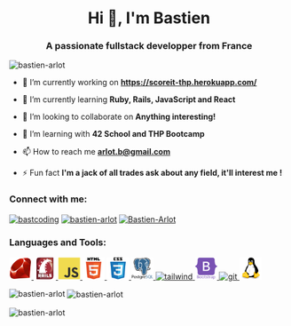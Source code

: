 <h1 align="center">Hi 👋, I'm Bastien</h1>
<h3 align="center">A passionate fullstack developper from France</h3>

<p align="left"> <img src="https://komarev.com/ghpvc/?username=bastien-arlot&label=Profile%20views&color=0e75b6&style=flat" alt="bastien-arlot" /> </p>

- 🔭 I’m currently working on **https://scoreit-thp.herokuapp.com/**

- 🌱 I’m currently learning **Ruby, Rails, JavaScript and React**

- 👯 I’m looking to collaborate on **Anything interesting!**

- 🤝 I’m learning with **42 School and THP Bootcamp**

- 📫 How to reach me **arlot.b@gmail.com**

- ⚡ Fun fact **I'm a jack of all trades ask about any field, it'll interest me !**

<h3 align="left">Connect with me:</h3>
<p align="left">
<a href="https://twitter.com/bastcoding" target="blank"><img align="center" src="https://raw.githubusercontent.com/rahuldkjain/github-profile-readme-generator/master/src/images/icons/Social/twitter.svg" alt="bastcoding" height="30" width="40" /></a>
<a href="https://linkedin.com/in/bastien-arlot" target="blank"><img align="center" src="https://raw.githubusercontent.com/rahuldkjain/github-profile-readme-generator/master/src/images/icons/Social/linked-in-alt.svg" alt="bastien-arlot" height="30" width="40" /></a>
<a href="https://www.codewars.com/users/Bastien-Arlot" target="blank"><img align="center" src="https://www.codewars.com/packs/assets/logo.61192cf7.svg" alt="Bastien-Arlot" height="30" width="30" /></a>
</p>

<h3 align="left">Languages and Tools:</h3>
<p align="left"> 
   <a href="https://www.ruby-lang.org/en/" target="_blank" rel="noreferrer"> <img src="https://raw.githubusercontent.com/devicons/devicon/master/icons/ruby/ruby-original.svg" alt="ruby" width="40" height="40"/> </a>
  <a href="https://rubyonrails.org" target="_blank" rel="noreferrer"> <img src="https://raw.githubusercontent.com/devicons/devicon/master/icons/rails/rails-original-wordmark.svg" alt="rails" width="40" height="40"/> </a>
  <a href="https://developer.mozilla.org/en-US/docs/Web/JavaScript" target="_blank" rel="noreferrer"> <img src="https://raw.githubusercontent.com/devicons/devicon/master/icons/javascript/javascript-original.svg" alt="javascript" width="40" height="40"/> </a>
  <a href="https://www.w3.org/html/" target="_blank" rel="noreferrer"> <img src="https://raw.githubusercontent.com/devicons/devicon/master/icons/html5/html5-original-wordmark.svg" alt="html5" width="40" height="40"/> </a>
  <a href="https://www.w3schools.com/css/" target="_blank" rel="noreferrer"> <img src="https://raw.githubusercontent.com/devicons/devicon/master/icons/css3/css3-original-wordmark.svg" alt="css3" width="40" height="40"/> </a>   <a href="https://www.postgresql.org" target="_blank" rel="noreferrer"> <img src="https://raw.githubusercontent.com/devicons/devicon/master/icons/postgresql/postgresql-original-wordmark.svg" alt="postgresql" width="40" height="40"/> </a>  <a href="https://tailwindcss.com/" target="_blank" rel="noreferrer"> <img src="https://www.vectorlogo.zone/logos/tailwindcss/tailwindcss-icon.svg" alt="tailwind" width="40" height="40"/> </a> 
<a href="https://getbootstrap.com" target="_blank" rel="noreferrer"> <img src="https://raw.githubusercontent.com/devicons/devicon/master/icons/bootstrap/bootstrap-plain-wordmark.svg" alt="bootstrap" width="40" height="40"/> </a>
 <a href="https://git-scm.com/" target="_blank" rel="noreferrer"> <img src="https://www.vectorlogo.zone/logos/git-scm/git-scm-icon.svg" alt="git" width="40" height="40"/> </a>
<a href="https://www.linux.org/" target="_blank" rel="noreferrer"> <img src="https://raw.githubusercontent.com/devicons/devicon/master/icons/linux/linux-original.svg" alt="linux" width="40" height="40"/> </a></p>

<p><img align="left" src="https://github-readme-stats.vercel.app/api/top-langs?username=bastien-arlot&show_icons=true&locale=en&layout=compact" alt="bastien-arlot" /></p>

<p>&nbsp;<img align="center" src="https://github-readme-stats.vercel.app/api?username=bastien-arlot&show_icons=true&locale=en" alt="bastien-arlot" /></p>

<p><img align="center" src="https://github-readme-streak-stats.herokuapp.com/?user=bastien-arlot&" alt="bastien-arlot" /></p>
